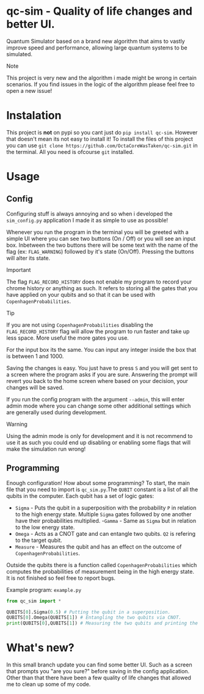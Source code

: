 # qc-sim - Quality of life changes and better UI.
Quantum Simulator based on a brand new algorithm that aims to vastly improve speed and performance, allowing large quantum systems to be simulated.

> [!NOTE]
> This project is very new and the algorithm i made might be wrong in certain scenarios. If you find issues in the logic of the algorithm
> please feel free to open a new issue!

# Instalation
This project is **not** on pypi so you cant just do `pip install qc-sim`. However that doesn't mean its not easy to install it!
To install the files of this project you can use `git clone https://github.com/OctaCoreWasTaken/qc-sim.git` in the terminal. 
All you need is ofcourse `git` installed.

# Usage

## Config
Configuring stuff is always annoying and so when i developed the `sim_config.py` application I made it as simple to use as possible!

Whenever you run the program in the terminal you will be greeted with a simple UI where you can see two buttons (On / Off) or you 
will see an input box. 
Inbetween the two buttons there will be some text with the name of the flag (ex: `FLAG_WARNING`) followed by it's state (On/Off).
Pressing the buttons will alter its state.

> [!IMPORTANT]
> The flag `FLAG_RECORD_HISTORY` does not enable my program to record your chrome history or anything as such. It refers to storing
> all the gates that you have applied on your qubits and so that it can be used with `CopenhagenProbabilities`.

> [!TIP]
> If you are not using `CopenhagenProbabilities` disabling the `FLAG_RECORD_HISTORY` flag will allow the program to run faster and
> take up less space. More useful the more gates you use.

For the input box its the same. You can input any integer inside the box that is between 1 and 1000. 

Saving the changes is easy. You just have to press `S` and you will get sent to a screen where the program asks if you are sure.
Answering the prompt will revert you back to the home screen where based on your decision, your changes will be saved.

If you run the config program with the argument `--admin`, this will enter admin mode where you can change some other 
additional settings which are generally used during development.

> [!WARNING]
> Using the admin mode is only for development and it is not recommend to use it as such you could end up
> disabling or enabling some flags that will make the simulation run wrong!

## Programming
Enough configuration! How about some programming?
To start, the main file that you need to import is `qc_sim.py`.The `QUBIT` constant is a list of all the qubits in the computer. Each qubit has a set of logic gates:
  - `Sigma` - Puts the qubit in a superposition with the probability `P` in relation to the high energy state. Multiple `Sigma` gates followed by one another have their probabilities multiplied.
  -`Gamma` - Same as `Sigma` but in relation to the low energy state.
  - `Omega` - Acts as a CNOT gate and can entangle two qubits. `Q2` is refering to the target qubit.
  - `Measure` - Measures the qubit and has an effect on the outcome of `CopenhagenProbabilities`.

Outside the qubits there is a function called `CopenhagenProbabilities` which computes the probabilities of measurement being in the high
energy state. It is not finished so feel free to report bugs.

Example program: `example.py`
```python
from qc_sim import *

QUBITS[0].Sigma(0.5) # Putting the qubit in a superposition.
QUBITS[0].Omega(QUBITS[1]) # Entangling the two qubits via CNOT.
print(QUBITS[0],QUBITS[1]) # Measuring the two qubits and printing the result.
```

# What's new?
In this small branch update you can find some better UI. Such as a screen that prompts you "are you sure?" before saving in the config application.
Other than that there have been a few quality of life changes that allowed me to clean up some of my code.

